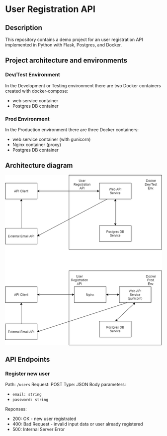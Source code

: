 # User Registration API

## Description
This repository contains a demo project for an user registration API implemented in Python with Flask, Postgres, and Docker.

## Project architecture and environments
### Dev/Test Environment
In the Development or Testing environment there are two Docker containers created with docker-compose:
- web service container
- Postgres DB container

### Prod Environment
In the Production environment there are three Docker containers:
- web service container (with gunicorn)
- Nginx container (proxy)
- Postgres DB container

## Architecture diagram

![alt text](https://github.com/fnastase/user-api/blob/main/image.png?raw=true)

## API Endpoints

### Register new user

Path: ```/users```
Request: POST
Type: JSON
Body parameters:
- ```email: string```
- ```password: string```

Reponses:
- 200: OK - new user registrated
- 400: Bad Request - invalid input data or user already registered
- 500: Internal Server Error

